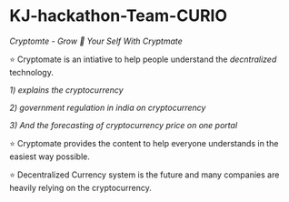 # KJ-hackathon-Team-CURIO
*Cryptomte - Grow 🥇 Your Self With Cryptmate*

⭐ Cryptomate is an intiative to help people understand the *decntralized* technology.  

*1) explains the cryptocurrency*  

*2) government regulation in india on cryptocurrency*   

*3) And the forecasting of cryptocurrency price on one portal*   

⭐ Cryptomate provides the content to help everyone understands in the easiest way possible.   

⭐ Decentralized Currency system is the future and many companies are heavily relying on the cryptocurrency.
 
